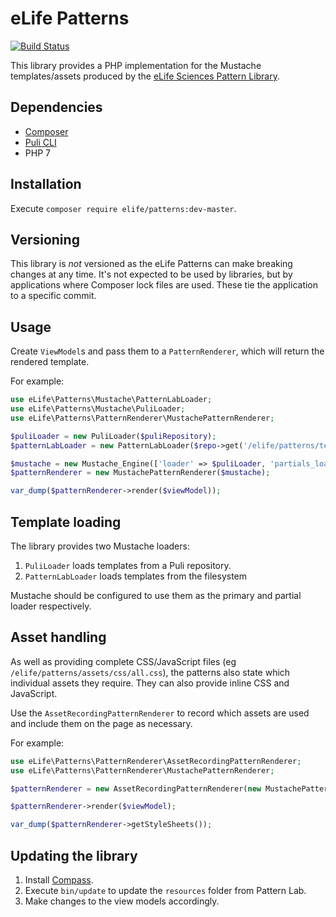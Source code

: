 eLife Patterns
==============

[![Build Status](http://ci.alfred.elifesciences.org/buildStatus/icon?job=library-patterns-php)](http://ci.alfred.elifesciences.org/job/library-patterns-php/)

This library provides a PHP implementation for the Mustache templates/assets produced by the [eLife Sciences Pattern Library](https://github.com/elifesciences/pattern-library).

Dependencies
------------

* [Composer](https://getcomposer.org/)
* [Puli CLI](http://puli.io)
* PHP 7

Installation
------------

Execute `composer require elife/patterns:dev-master`.

Versioning
----------

This library is _not_ versioned as the eLife Patterns can make breaking changes at any time. It's not expected to be used by libraries, but by applications where Composer lock files are used. These tie the application to a specific commit.

Usage
-----

Create `ViewModel`s and pass them to a `PatternRenderer`, which will return the rendered template.

For example:

```php
use eLife\Patterns\Mustache\PatternLabLoader;
use eLife\Patterns\Mustache\PuliLoader;
use eLife\Patterns\PatternRenderer\MustachePatternRenderer;

$puliLoader = new PuliLoader($puliRepository);
$patternLabLoader = new PatternLabLoader($repo->get('/elife/patterns/templates')->getFilesystemPath());

$mustache = new Mustache_Engine(['loader' => $puliLoader, 'partials_loader' => $patternLabLoader]);
$patternRenderer = new MustachePatternRenderer($mustache);

var_dump($patternRenderer->render($viewModel));
```

Template loading
----------------

The library provides two Mustache loaders:

1. `PuliLoader` loads templates from a Puli repository.
2. `PatternLabLoader` loads templates from the filesystem

Mustache should be configured to use them as the primary and partial loader respectively.

Asset handling
--------------

As well as providing complete CSS/JavaScript files (eg `/elife/patterns/assets/css/all.css`), the patterns also state which individual assets they require. They can also provide inline CSS and JavaScript.

Use the `AssetRecordingPatternRenderer` to record which assets are used and include them on the page as necessary.

For example:

```php
use eLife\Patterns\PatternRenderer\AssetRecordingPatternRenderer;
use eLife\Patterns\PatternRenderer\MustachePatternRenderer;

$patternRenderer = new AssetRecordingPatternRenderer(new MustachePatternRenderer($mustache));

$patternRenderer->render($viewModel);

var_dump($patternRenderer->getStyleSheets());
```

Updating the library
--------------------

1. Install [Compass](http://compass-style.org/).
2. Execute `bin/update` to update the `resources` folder from Pattern Lab.
3. Make changes to the view models accordingly.
